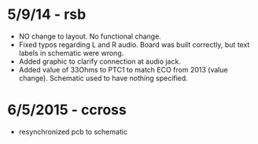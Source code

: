 # 5/9/14 - rsb
- NO change to layout. No functional change.
- Fixed typos regarding L and R audio. Board was built correctly,
  but text labels in schematic were wrong.
- Added graphic to clarify connection at audio jack.
- Added value of 33Ohms to PTC1 to match ECO from 2013 (value change).
  Schematic used to have nothing specified.

# 6/5/2015 - ccross
- resynchronized pcb to schematic

